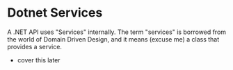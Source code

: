 # Dotnet Services

A .NET API uses "Services" internally.
The term "services" is borrowed from the world of Domain Driven Design, and it means (excuse me) a class that provides a service.

- cover this later